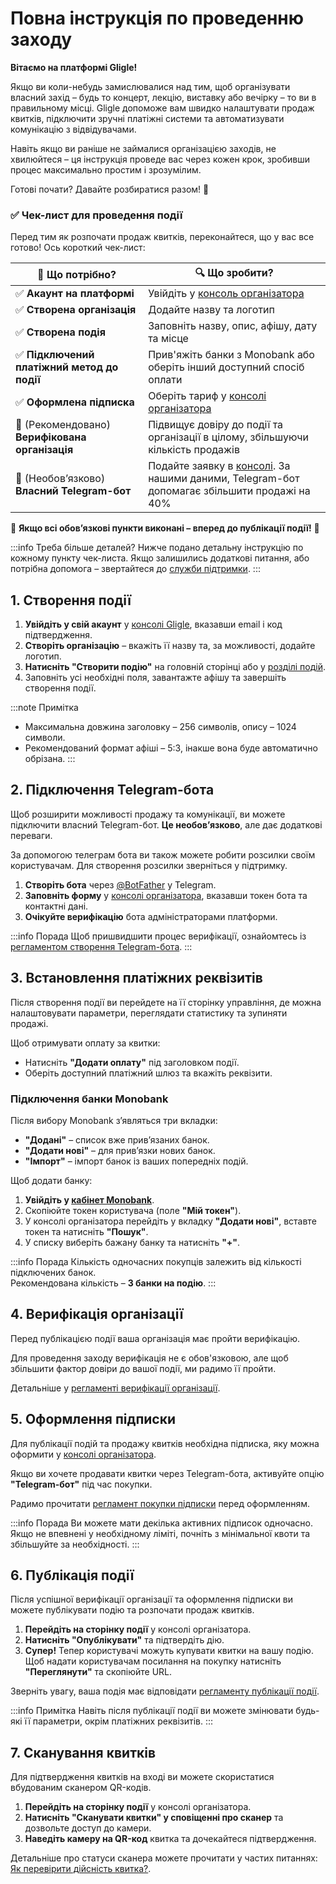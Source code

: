 # Повна інструкція по проведенню заходу

**Вітаємо на платформі Gligle!**

Якщо ви коли-небудь замислювалися над тим, щоб організувати власний захід – будь то концерт, лекцію, виставку або
вечірку – то ви в правильному місці. Gligle допоможе вам швидко налаштувати продаж квитків, підключити зручні платіжні
системи та автоматизувати комунікацію з відвідувачами.

Навіть якщо ви раніше не займалися організацією заходів, не хвилюйтеся – ця інструкція проведе вас через кожен крок,
зробивши процес максимально простим і зрозумілим.

Готові почати? Давайте розбиратися разом! 🚀

### ✅ Чек-лист для проведення події

Перед тим як розпочати продаж квитків, переконайтеся, що у вас все готово! Ось короткий чек-лист:

| 🏁 **Що потрібно?**                             | 🔍 **Що зробити?**                                                                                                                                   |
|-------------------------------------------------|------------------------------------------------------------------------------------------------------------------------------------------------------|
| ✅ **Акаунт на платформі**                       | Увійдіть у [консоль організатора](https://console.gligle.app/)                                                                                       |
| ✅ **Створена організація**                      | Додайте назву та логотип                                                                                                                             |
| ✅ **Створена подія**                            | Заповніть назву, опис, афішу, дату та місце                                                                                                          |
| ✅ **Підключений платіжний метод до події**      | Прив'яжіть банки з Monobank або оберіть інший доступний спосіб оплати                                                                                |
| ✅ **Оформлена підписка**                        | Оберіть тариф у [консолі організатора](https://console.gligle.app/organization/subscription/)                                                        |
| 🔹 (Рекомендовано) **Верифікована організація** | Підвищує довіру до події та організації в цілому, збільшуючи кількість продажів                                                                      |
| 🔹 (Необов’язково) **Власний Telegram-бот**     | Подайте заявку в [консолі](https://console.gligle.app/organization/telegram-bot/). За нашими даними, Telegram-бот допомагає збільшити продажі на 40% |

🎉 **Якщо всі обов’язкові пункти виконані – вперед до публікації події!** 🚀

:::info Треба більше деталей?
Нижче подано детальну інструкцію по кожному пункту чек-листа. Якщо залишились додаткові питання, або потрібна допомога – звертайтеся до [служби підтримки](/docs/organizer/support).
:::

## 1. Створення події

1. **Увійдіть у свій акаунт** у [консолі Gligle](https://console.gligle.app/), вказавши email і код підтвердження.
2. **Створіть організацію** – вкажіть її назву та, за можливості, додайте логотип.
3. **Натисніть "Створити подію"** на головній сторінці або у [розділі подій](https://console.gligle.app/events).
4. Заповніть усі необхідні поля, завантажте афішу та завершіть створення події.

:::note Примітка

- Максимальна довжина заголовку – 256 символів, опису – 1024 символи.
- Рекомендований формат афіші – 5:3, інакше вона буде автоматично обрізана.
  :::

## 2. Підключення Telegram-бота

Щоб розширити можливості продажу та комунікації, ви можете підключити власний Telegram-бот. **Це необов’язково**, але
дає додаткові переваги.

За допомогою телеграм бота ви також можете робити розсилки своїм користувачам. Для створення розсилки зверніться у
підтримку.

1. **Створіть бота** через [@BotFather](https://t.me/BotFather) у Telegram.
2. **Заповніть форму** у [консолі організатора](https://console.gligle.app/organization/telegram-bot), вказавши токен
   бота та контактні дані.
3. **Очікуйте верифікацію** бота адміністраторами платформи.

:::info Порада
Щоб пришвидшити процес верифікації, ознайомтесь
із [регламентом створення Telegram-бота](/docs/legal/telegram-bot-procedure).
:::

## 3. Встановлення платіжних реквізитів

Після створення події ви перейдете на її сторінку управління, де можна налаштовувати параметри, переглядати статистику
та зупиняти продажі.

Щоб отримувати оплату за квитки:

- Натисніть **"Додати оплату"** під заголовком події.
- Оберіть доступний платіжний шлюз та вкажіть реквізити.

### Підключення банки Monobank

Після вибору Monobank з’являться три вкладки:

- **"Додані"** – список вже прив’язаних банок.
- **"Додати нові"** – для прив’язки нових банок.
- **"Імпорт"** – імпорт банок із ваших попередніх подій.

Щоб додати банку:

1. **Увійдіть у [кабінет Monobank](https://api.monobank.ua/)**.
2. Скопіюйте токен користувача (поле **"Мій токен"**).
3. У консолі організатора перейдіть у вкладку **"Додати нові"**, вставте токен та натисніть **"Пошук"**.
4. У списку виберіть бажану банку та натисніть **"+"**.

:::info Порада
Кількість одночасних покупців залежить від кількості підключених банок.  
Рекомендована кількість – **3 банки на подію**.
:::

## 4. Верифікація організації

Перед публікацією події ваша організація має пройти верифікацію.

Для проведення заходу верифікація не є обов'язковою, але щоб збільшити фактор довіри до вашої події, ми радимо її
пройти.

Детальніше у [регламенті верифікації організації](/docs/legal/organization-verification-procedure).

## 5. Оформлення підписки

Для публікації подій та продажу квитків необхідна підписка, яку можна оформити
у [консолі організатора](https://console.gligle.app/organization/subscription).

Якщо ви хочете продавати квитки через Telegram-бота, активуйте опцію **"Telegram-бот"** під час покупки.

Радимо прочитати [регламент покупки підписки](/docs/legal/subscription-procedure) перед оформленням.

:::info Порада
Ви можете мати декілька активних підписок одночасно.  
Якщо не впевнені у необхідному ліміті, почніть з мінімальної квоти та збільшуйте за необхідності.
:::

## 6. Публікація події

Після успішної верифікації організації та оформлення підписки ви можете публікувати подію та розпочати продаж квитків.

1. **Перейдіть на сторінку події** у консолі організатора.
2. **Натисніть "Опублікувати"** та підтвердіть дію.
3. **Супер!** Тепер користувачі можуть купувати квитки на вашу подію.  
   Щоб надати користувачам посилання на покупку натисніть **"Переглянути"** та скопіюйте URL.

Зверніть увагу, ваша подія має відповідати [регламенту публікації події](/docs/legal/event-publishing-procedure).

:::info Примітка
Навіть після публікації події ви можете змінювати будь-які її параметри, окрім платіжних реквізитів.
:::

## 7. Сканування квитків

Для підтвердження квитків на вході ви можете скористатися вбудованим сканером QR-кодів.

1. **Перейдіть на сторінку події** у консолі організатора.
2. **Натисніть "Сканувати квитки" у сповіщенні про сканер** та дозвольте доступ до камери.
3. **Наведіть камеру на QR-код** квитка та дочекайтеся підтвердження.

Детальніше про статуси сканера можете прочитати у частих
питаннях: [Як перевірити дійсність квитка?](/docs/organizer/faq#як-перевірити-дійсність-квитка).
